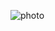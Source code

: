 ![photo](https://github.com/Macc0de/Learning_of_C/assets/138070020/9ea09858-04e7-4d2d-bd75-3fdb782d0476)
